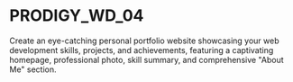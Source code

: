 # PRODIGY_WD_04
Create an eye-catching personal portfolio website showcasing your web development skills, projects, and achievements, featuring a captivating homepage, professional photo, skill summary, and comprehensive "About Me" section.
